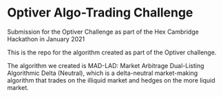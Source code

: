# Optiver Algo-Trading Challenge
Submission for the Optiver Challenge as part of the Hex Cambridge Hackathon in January 2021

This is the repo for the algorithm created as part of the Optiver challenge.

The algorithm we created is MAD-LAD: Market Arbitrage Dual-Listing Algorithmic Delta (Neutral), which is a delta-neutral market-making algorithm that trades on the illiquid market and hedges on the more liquid market. 
